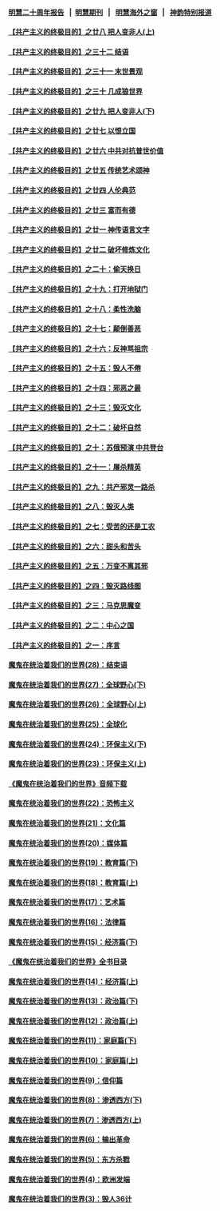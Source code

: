 #### [明慧二十周年报告](https://github.com/gfw-breaker/mh-reports/blob/master/README.md?t=07210700) &nbsp;&nbsp;|&nbsp;&nbsp;[明慧期刊](https://github.com/gfw-breaker/mh-qikan) &nbsp;&nbsp;|&nbsp;&nbsp; [明慧海外之窗](https://github.com/gfw-breaker/mh-news/blob/master/README.md?t=07210700) &nbsp;&nbsp;|&nbsp;&nbsp; [神韵特别报道](https://github.com/gfw-breaker/mh-news/blob/master/shenyun.md?t=07210700) 

#### [【共产主义的终极目的】之廿八 把人变非人(上)](../pages/nsc422/n11340492.md?t=07210700) 

#### [【共产主义的终极目的】之三十二 结语](../pages/nsc422/n11360535.md?t=07210700) 

#### [【共产主义的终极目的】之三十一 末世景观](../pages/nsc422/n11351129.md?t=07210700) 

#### [【共产主义的终极目的】之三十 几成狼世界](../pages/nsc422/n11348280.md?t=07210700) 

#### [【共产主义的终极目的】之廿九 把人变非人(下)](../pages/nsc422/n11344140.md?t=07210700) 

#### [【共产主义的终极目的】之廿七 以恨立国](../pages/nsc422/n11336944.md?t=07210700) 

#### [【共产主义的终极目的】之廿六 中共对抗普世价值](../pages/nsc422/n11324785.md?t=07210700) 

#### [【共产主义的终极目的】之廿五 传统艺术颂神](../pages/nsc422/n11296396.md?t=07210700) 

#### [【共产主义的终极目的】之廿四 人伦典范](../pages/nsc422/n11296397.md?t=07210700) 

#### [【共产主义的终极目的】之廿三 富而有德](../pages/nsc422/n11283598.md?t=07210700) 

#### [【共产主义的终极目的】之廿一 神传语言文字](../pages/nsc422/n11263265.md?t=07210700) 

#### [【共产主义的终极目的】之廿二 破坏修炼文化](../pages/nsc422/n11245728.md?t=07210700) 

#### [【共产主义的终极目的】之二十：偷天换日](../pages/nsc422/n11238846.md?t=07210700) 

#### [【共产主义的终极目的】之十九：打开地狱门](../pages/nsc422/n11206376.md?t=07210700) 

#### [【共产主义的终极目的】之十八：柔性洗脑](../pages/nsc422/n11199994.md?t=07210700) 

#### [【共产主义的终极目的】之十七：颠倒善恶](../pages/nsc422/n11179782.md?t=07210700) 

#### [【共产主义的终极目的】之十六：反神骂祖宗](../pages/nsc422/n11166798.md?t=07210700) 

#### [【共产主义的终极目的】之十五：毁人不倦](../pages/nsc422/n11166792.md?t=07210700) 

#### [【共产主义的终极目的】之十四：邪恶之最](../pages/nsc422/n11150249.md?t=07210700) 

#### [【共产主义的终极目的】之十三：毁灭文化](../pages/nsc422/n11135227.md?t=07210700) 

#### [【共产主义的终极目的】之十二：破坏自然](../pages/nsc422/n11135214.md?t=07210700) 

#### [【共产主义的终极目的】之十：苏俄预演 中共登台](../pages/nsc422/n11118424.md?t=07210700) 

#### [【共产主义的终极目的】之十一：屠杀精英](../pages/nsc422/n11118442.md?t=07210700) 

#### [【共产主义的终极目的】之九：共产邪灵一路杀](../pages/nsc422/n11114139.md?t=07210700) 

#### [【共产主义的终极目的】之八：毁灭人类](../pages/nsc422/n11108503.md?t=07210700) 

#### [【共产主义的终极目的】之七：受苦的还是工农](../pages/nsc422/n11101809.md?t=07210700) 

#### [【共产主义的终极目的】之六：甜头和苦头](../pages/nsc422/n11096971.md?t=07210700) 

#### [【共产主义的终极目的】之五：万变不离其邪](../pages/nsc422/n11091285.md?t=07210700) 

#### [【共产主义的终极目的】之四：毁灭路线图](../pages/nsc422/n11086284.md?t=07210700) 

#### [【共产主义的终极目的】之三：马克思魔变](../pages/nsc422/n11061941.md?t=07210700) 

#### [【共产主义的终极目的】之二：中心之国](../pages/nsc422/n11047728.md?t=07210700) 

#### [【共产主义的终极目的】之一：序言](../pages/nsc422/n11086077.md?t=07210700) 

#### [魔鬼在统治着我们的世界(28)：结束语](../pages/nsc422/n10936246.md?t=07210700) 

#### [魔鬼在统治着我们的世界(27)：全球野心(下)](../pages/nsc422/n10928319.md?t=07210700) 

#### [魔鬼在统治着我们的世界(26)：全球野心(上)](../pages/nsc422/n10900318.md?t=07210700) 

#### [魔鬼在统治着我们的世界(25)：全球化](../pages/nsc422/n10788205.md?t=07210700) 

#### [魔鬼在统治着我们的世界(24)：环保主义(下)](../pages/nsc422/n10695307.md?t=07210700) 

#### [魔鬼在统治着我们的世界(23)：环保主义(上)](../pages/nsc422/n10688613.md?t=07210700) 

#### [《魔鬼在统治着我们的世界》音频下载](../pages/nsc422/n10635553.md?t=07210700) 

#### [魔鬼在统治着我们的世界(22)：恐怖主义](../pages/nsc422/n10614727.md?t=07210700) 

#### [魔鬼在统治着我们的世界(21)：文化篇](../pages/nsc422/n10597706.md?t=07210700) 

#### [魔鬼在统治着我们的世界(20)：媒体篇](../pages/nsc422/n10586579.md?t=07210700) 

#### [魔鬼在统治着我们的世界(19)：教育篇(下)](../pages/nsc422/n10564808.md?t=07210700) 

#### [魔鬼在统治着我们的世界(18)：教育篇(上)](../pages/nsc422/n10526970.md?t=07210700) 

#### [魔鬼在统治着我们的世界(17)：艺术篇](../pages/nsc422/n10499093.md?t=07210700) 

#### [魔鬼在统治着我们的世界(16)：法律篇](../pages/nsc422/n10485969.md?t=07210700) 

#### [魔鬼在统治着我们的世界(15)：经济篇(下)](../pages/nsc422/n10469975.md?t=07210700) 

#### [《魔鬼在统治着我们的世界》全书目录](../pages/nsc422/n10464261.md?t=07210700) 

#### [魔鬼在统治着我们的世界(14)：经济篇(上)](../pages/nsc422/n10457370.md?t=07210700) 

#### [魔鬼在统治着我们的世界(13)：政治篇(下)](../pages/nsc422/n10448270.md?t=07210700) 

#### [魔鬼在统治着我们的世界(12)：政治篇(上)](../pages/nsc422/n10444576.md?t=07210700) 

#### [魔鬼在统治着我们的世界(11)：家庭篇(下)](../pages/nsc422/n10440961.md?t=07210700) 

#### [魔鬼在统治着我们的世界(10)：家庭篇(上)](../pages/nsc422/n10435448.md?t=07210700) 

#### [魔鬼在统治着我们的世界(9)：信仰篇](../pages/nsc422/n10432159.md?t=07210700) 

#### [魔鬼在统治着我们的世界(8)：渗透西方(下)](../pages/nsc422/n10429603.md?t=07210700) 

#### [魔鬼在统治着我们的世界(7)：渗透西方(上)](../pages/nsc422/n10426013.md?t=07210700) 

#### [魔鬼在统治着我们的世界(6)：输出革命](../pages/nsc422/n10421536.md?t=07210700) 

#### [魔鬼在统治着我们的世界(5)：东方杀戮](../pages/nsc422/n10417707.md?t=07210700) 

#### [魔鬼在统治着我们的世界(4)：欧洲发端](../pages/nsc422/n10414890.md?t=07210700) 

#### [魔鬼在统治着我们的世界(3)：毁人36计](../pages/nsc422/n10411583.md?t=07210700) 

